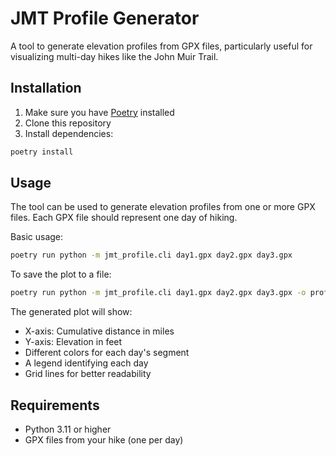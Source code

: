 # JMT Profile Generator

A tool to generate elevation profiles from GPX files, particularly useful for visualizing multi-day hikes like the John Muir Trail.

## Installation

1. Make sure you have [Poetry](https://python-poetry.org/) installed
2. Clone this repository
3. Install dependencies:
```bash
poetry install
```

## Usage

The tool can be used to generate elevation profiles from one or more GPX files. Each GPX file should represent one day of hiking.

Basic usage:
```bash
poetry run python -m jmt_profile.cli day1.gpx day2.gpx day3.gpx
```

To save the plot to a file:
```bash
poetry run python -m jmt_profile.cli day1.gpx day2.gpx day3.gpx -o profile.png
```

The generated plot will show:
- X-axis: Cumulative distance in miles
- Y-axis: Elevation in feet
- Different colors for each day's segment
- A legend identifying each day
- Grid lines for better readability

## Requirements

- Python 3.11 or higher
- GPX files from your hike (one per day)

